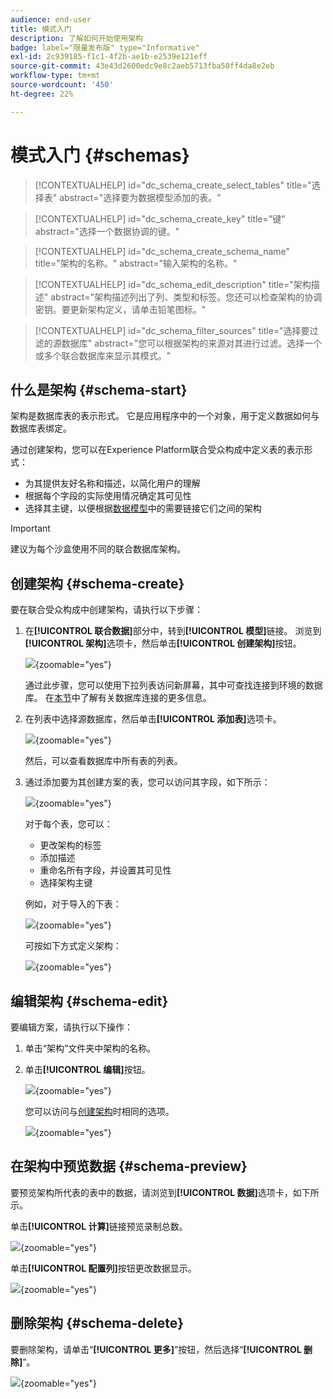 ```yaml
---
audience: end-user
title: 模式入门
description: 了解如何开始使用架构
badge: label="限量发布版" type="Informative"
exl-id: 2c939185-f1c1-4f2b-ae1b-e2539e121eff
source-git-commit: 43e43d2600edc9e8c2aeb5713fba50ff4da8e2eb
workflow-type: tm+mt
source-wordcount: '450'
ht-degree: 22%

---
```


# 模式入门 {#schemas}

>[!CONTEXTUALHELP]
>id="dc_schema_create_select_tables"
>title="选择表"
>abstract="选择要为数据模型添加的表。"

>[!CONTEXTUALHELP]
>id="dc_schema_create_key"
>title="键"
>abstract="选择一个数据协调的键。"

>[!CONTEXTUALHELP]
>id="dc_schema_create_schema_name"
>title="架构的名称。"
>abstract="输入架构的名称。"


>[!CONTEXTUALHELP]
>id="dc_schema_edit_description"
>title="架构描述"
>abstract="架构描述列出了列、类型和标签。您还可以检查架构的协调密钥。要更新架构定义，请单击铅笔图标。"

>[!CONTEXTUALHELP]
>id="dc_schema_filter_sources"
>title="选择要过滤的源数据库"
>abstract="您可以根据架构的来源对其进行过滤。选择一个或多个联合数据库来显示其模式。"

## 什么是架构 {#schema-start}

架构是数据库表的表示形式。 它是应用程序中的一个对象，用于定义数据如何与数据库表绑定。

通过创建架构，您可以在Experience Platform联合受众构成中定义表的表示形式：

* 为其提供友好名称和描述，以简化用户的理解
* 根据每个字段的实际使用情况确定其可见性
* 选择其主键，以便根据[数据模型](../data-management/gs-models.md#data-model-start)中的需要链接它们之间的架构

>[!IMPORTANT]
>
>建议为每个沙盒使用不同的联合数据库架构。

## 创建架构 {#schema-create}

要在联合受众构成中创建架构，请执行以下步骤：

1. 在&#x200B;**[!UICONTROL 联合数据]**&#x200B;部分中，转到&#x200B;**[!UICONTROL 模型]**&#x200B;链接。 浏览到&#x200B;**[!UICONTROL 架构]**&#x200B;选项卡，然后单击&#x200B;**[!UICONTROL 创建架构]**&#x200B;按钮。

   ![](assets/schema_create.png){zoomable="yes"}

   通过此步骤，您可以使用下拉列表访问新屏幕，其中可查找连接到环境的数据库。 在[本节](../connections/connections.md#connections-fdb)中了解有关数据库连接的更多信息。

1. 在列表中选择源数据库，然后单击&#x200B;**[!UICONTROL 添加表]**&#x200B;选项卡。

   ![](assets/schema_tables.png){zoomable="yes"}

   然后，可以查看数据库中所有表的列表。

1. 通过添加要为其创建方案的表，您可以访问其字段，如下所示：

   ![](assets/schema_fields.png){zoomable="yes"}

   对于每个表，您可以：

   * 更改架构的标签
   * 添加描述
   * 重命名所有字段，并设置其可见性
   * 选择架构主键

   例如，对于导入的下表：

   ![](assets/schema_lumaorder.png){zoomable="yes"}

   可按如下方式定义架构：

   ![](assets/schema_lumaorders.png){zoomable="yes"}

## 编辑架构 {#schema-edit}

要编辑方案，请执行以下操作：

1. 单击“架构”文件夹中架构的名称。

1. 单击&#x200B;**[!UICONTROL 编辑]**&#x200B;按钮。

   ![](assets/schema_edit.png){zoomable="yes"}

   您可以访问与[创建架构](#schema-create)时相同的选项。

   ![](assets/schema_edit_orders.png){zoomable="yes"}

## 在架构中预览数据 {#schema-preview}

要预览架构所代表的表中的数据，请浏览到&#x200B;**[!UICONTROL 数据]**&#x200B;选项卡，如下所示。

单击&#x200B;**[!UICONTROL 计算]**&#x200B;链接预览录制总数。

![](assets/schema_data.png){zoomable="yes"}

单击&#x200B;**[!UICONTROL 配置列]**&#x200B;按钮更改数据显示。

![](assets/schema_columns.png){zoomable="yes"}

## 删除架构 {#schema-delete}

要删除架构，请单击“**[!UICONTROL 更多]**”按钮，然后选择“**[!UICONTROL 删除]**”。

![](assets/schema_delete.png){zoomable="yes"}
